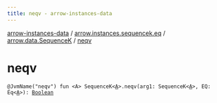 ```yaml
---
title: neqv - arrow-instances-data
---
```


[arrow-instances-data](../../index.html) / [arrow.instances.sequencek.eq](../index.html) / [arrow.data.SequenceK](index.html) / [neqv](./neqv.html)

# neqv

`@JvmName("neqv") fun <A> SequenceK<`[`A`](neqv.html#A)`>.neqv(arg1: SequenceK<`[`A`](neqv.html#A)`>, EQ: Eq<`[`A`](neqv.html#A)`>): `[`Boolean`](https://kotlinlang.org/api/latest/jvm/stdlib/kotlin/-boolean/index.html)